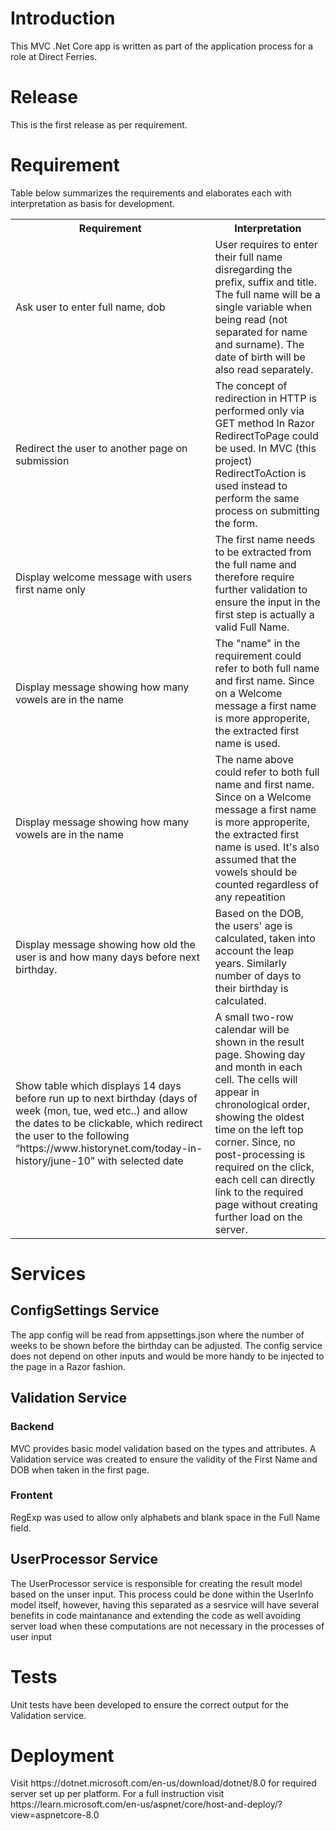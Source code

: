 <h1>Introduction</h1>
<p>
  This MVC .Net Core app is written as part of the application process for a role at Direct Ferries. 
</p>
<h1>Release</h1>
<p>This is the first release as per requirement.</p>
<h1>Requirement</h1>
<p>Table below summarizes the requirements and elaborates each with interpretation as basis for development.</p>
<table>
  <tr>
    <th>Requirement</th>
    <th>Interpretation</th>
  </tr>
  <tr>
    <td>Ask user to enter full name, dob</td>
    <td>User requires to enter their full name disregarding the prefix, suffix and title. The full name will be a single variable when being read (not separated for name and surname). The date of birth will be also read separately.</td>
  </tr>
  <tr>
    <td>Redirect the user to another page on submission</td>
    <td>The concept of redirection in HTTP is performed only via GET method In Razor RedirectToPage could be used. In MVC (this project) RedirectToAction is used instead to perform the same process on submitting the form.</td>
  </tr>
  <tr>
    <td>Display welcome message with users first name only</td>
    <td>The first name needs to be extracted from the full name and therefore require further validation to ensure the input in the first step is actually a valid Full Name.</td>
  </tr>
  <tr>
    <td>Display message showing how many vowels are in the name</td>
    <td>The "name" in the requirement could refer to both full name and first name. Since on a Welcome message a first name is more approperite, the extracted first name is used.</td>
  </tr>
  <tr>
    <td>Display message showing how many vowels are in the name</td>
    <td>The name above could refer to both full name and first name. Since on a Welcome message a first name is more approperite, the extracted first name is used. It's also assumed that the vowels should be counted regardless of any repeatition</td>
  </tr>
  <tr>
    <td>Display message showing how old the user is and how many days before next birthday.</td>
    <td>Based on the DOB, the users' age is calculated, taken into account the leap years. Similarly number of days to their birthday is calculated.</td>
  </tr>
  <tr>
    <td>Show table which displays 14 days before run up to next birthday (days of week (mon, tue, wed etc..) and allow the dates to be clickable, which redirect the user to the following “https://www.historynet.com/today-in-history/june-10” with selected date
    </td>
    <td>
      A small two-row calendar will be shown in the result page. Showing day and month in each cell. The cells will appear in chronological order, showing the oldest time on the left top corner. Since, no post-processing is required on the click, each cell can directly link to the required page without creating further load on the server.
    </td>
  </tr>
</table>
<h1>Services</h1>
<h2>ConfigSettings Service</h2>
<p>The app config will be read from appsettings.json where the number of weeks to be shown before the birthday can be adjusted. The config service does not depend on other inputs and would be more handy to be injected to the page in a Razor fashion.</p>
<h2>Validation Service</h2>
<h3>Backend</h3>
<p>MVC provides basic model validation based on the types and attributes. A Validation service was created to ensure the validity of the First Name and DOB when taken in the first page.</p>
<h3>Frontent</h3>
<p>RegExp was used to allow only alphabets and blank space in the Full Name field.</p>
<h2>UserProcessor Service</h2> 
<p>The UserProcessor service is responsible for creating the result model based on the unser input. This process could be done within the UserInfo model itself, however, having this separated as a sesrvice will have several benefits in code maintanance and extending the code as well avoiding server load when these computations are not necessary in the processes of user input</p>
<h1>Tests</h1>
<p>Unit tests have been developed to ensure the correct output for the Validation service.</p>
<p></p>
<h1>Deployment</h1>
<p>Visit https://dotnet.microsoft.com/en-us/download/dotnet/8.0 for required server set up per platform. For a full instruction visit https://learn.microsoft.com/en-us/aspnet/core/host-and-deploy/?view=aspnetcore-8.0</p>
